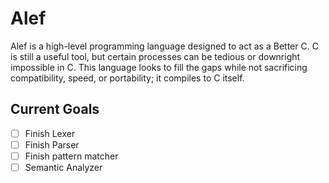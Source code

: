 # Alef #

Alef is a high-level programming language designed to act as a Better C. C is
still a useful tool, but certain processes can be tedious or downright impossible
in C. This language looks to fill the gaps while not sacrificing compatibility,
speed, or portability; it compiles to C itself.

## Current Goals ##
- [ ] Finish Lexer
- [ ] Finish Parser
- [ ] Finish pattern matcher
- [ ] Semantic Analyzer
